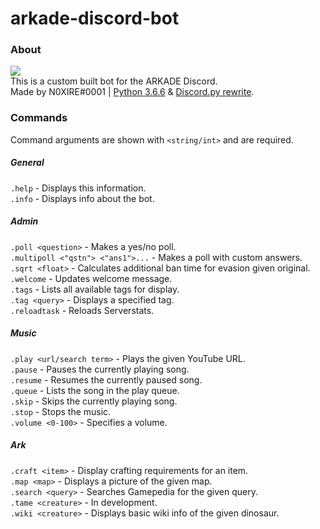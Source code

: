 # **arkade-discord-bot**
### **About**
[<img src="https://discordapp.com/api/guilds/439900471025467403/embed.png">](https://discord.gg/G8d5YFd)<br>
This is a custom built bot for the ARKADE Discord.<br>
Made by N0XIRE#0001 | [Python 3.6.6](https://www.python.org/downloads/release/python-366/) & [Discord.py rewrite](https://github.com/Rapptz/discord.py/tree/rewrite).

### **Commands**
Command arguments are shown with `<string/int>` and are required.

##### **General**

`.help` - Displays this information.<br>
`.info` - Displays info about the bot.<br>

##### **Admin**

`.poll <question>` - Makes a yes/no poll.<br>
`.multipoll <"qstn"> <"ans1">...` - Makes a poll with custom answers.<br>
`.sqrt <float>` - Calculates additional ban time for evasion given original.<br>
`.welcome` - Updates welcome message.<br>
`.tags` - Lists all available tags for display.<br>
`.tag <query>` - Displays a specified tag.<br>
`.reloadtask` - Reloads Serverstats.<br>

##### **Music**

`.play <url/search term>` - Plays the given YouTube URL.<br>
`.pause` - Pauses the currently playing song.<br>
`.resume` - Resumes the currently paused song.<br>
`.queue` - Lists the song in the play queue.<br>
`.skip` - Skips the currently playing song.<br>
`.stop` - Stops the music.<br>
`.volume <0-100>` - Specifies a volume.<br>

##### **Ark**

`.craft <item>` - Display crafting requirements for an item.<br>
`.map <map>` - Displays a picture of the given map.<br>
`.search <query>` - Searches Gamepedia for the given query.<br>
`.tame <creature>` - In development.<br>
`.wiki <creature>` - Displays basic wiki info of the given dinosaur.<br>
